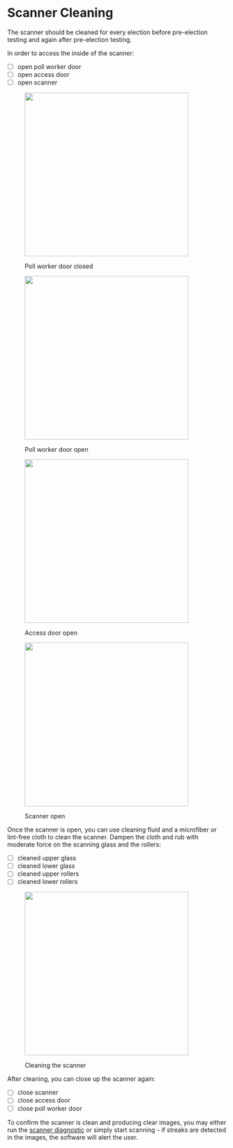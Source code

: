 # Scanner Cleaning

The scanner should be cleaned for every election before pre-election testing and again after pre-election testing.&#x20;

In order to access the inside of the scanner:

* [ ] open poll worker door
* [ ] open access door
* [ ] open scanner

<div>

<figure><img src="../.gitbook/assets/PXL_20241031_184055101.jpg" alt="" width="375"><figcaption><p>Poll worker door closed</p></figcaption></figure>

 

<figure><img src="../.gitbook/assets/PXL_20241031_184238006.jpg" alt="" width="375"><figcaption><p>Poll worker door open</p></figcaption></figure>

</div>

<div>

<figure><img src="../.gitbook/assets/PXL_20241031_184245241.jpg" alt="" width="375"><figcaption><p>Access door open</p></figcaption></figure>

 

<figure><img src="../.gitbook/assets/PXL_20241031_184257763.jpg" alt="" width="375"><figcaption><p>Scanner open</p></figcaption></figure>

</div>

Once the scanner is open, you can use cleaning fluid and a microfiber or lint-free cloth to clean the scanner. Dampen the cloth and rub with moderate force on the scanning glass and the rollers:

* [ ] cleaned upper glass
* [ ] cleaned lower glass
* [ ] cleaned upper rollers
* [ ] cleaned lower rollers

<figure><img src="../.gitbook/assets/PXL_20241031_203337811.jpg" alt="" width="375"><figcaption><p>Cleaning the scanner</p></figcaption></figure>



After cleaning, you can close up the scanner again:

* [ ] close scanner
* [ ] close access door
* [ ] close poll worker door

To confirm the scanner is clean and producing clear images, you may either run the [scanner diagnostic](system-administrator-functions-and-system-diagnostics.md) or simply start scanning - if streaks are detected in the images, the software will alert the user.

